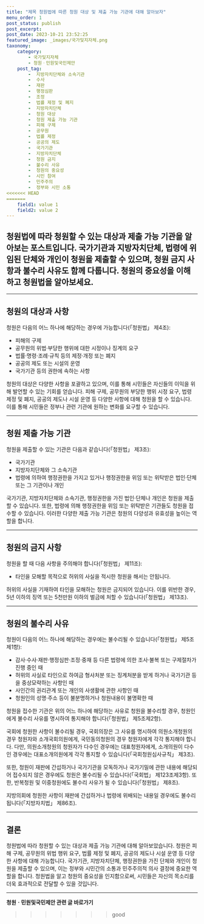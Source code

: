 ```yaml
---
title: "제목 청원법에 따른 청원 대상 및 제출 가능 기관에 대해 알아보자"
menu_order: 1
post_status: publish
post_excerpt: 
post_date: 2023-10-21 23:52:25
featured_image: _images/국가및지자체.png
taxonomy:
    category:
        - 국가및지자체
        - 청원ㆍ민원및국민제안
    post_tag:
        -  지방자치단체와 소속기관
        -  수사
        -  재판
        -  행정심판
        -  조정
        -  법률 제정 및 폐지
        -  지방자치단체
        -  청원 대상
        -  청원 제출 가능 기관
        -  피해 구제
        -  공무원
        -  법률 제정
        -  공공의 제도
        -  국가기관
        -  지방자치단체
        -  청원 금지
        -  불수리 사유
        -  청원의 중요성
        -  시민 참여
        -  민주주의
        -  정부와 시민 소통
<<<<<<< HEAD
=======
    field1: value 1
    field2: value 2
---
```



##  청원법에 따라 청원할 수 있는 대상과 제출 가능 기관을 알아보는 포스트입니다. 국가기관과 지방자치단체, 법령에 위임된 단체와 개인이 청원을 제출할 수 있으며, 청원 금지 사항과 불수리 사유도 함께 다룹니다. 청원의 중요성을 이해하고 청원법을 알아보세요.

---

##  청원의 대상과 사항

청원은 다음의 어느 하나에 해당하는 경우에 가능합니다(「청원법」 제4조):
- 피해의 구제
- 공무원의 위법·부당한 행위에 대한 시정이나 징계의 요구
- 법률·명령·조례·규칙 등의 제정·개정 또는 폐지
- 공공의 제도 또는 시설의 운영
- 국가기관 등의 권한에 속하는 사항

청원의 대상은 다양한 사항을 포괄하고 있으며, 이를 통해 시민들은 자신들의 이익을 위해 발언할 수 있는 기회를 얻습니다. 피해 구제, 공무원의 부당한 행위 시정 요구, 법령 제정 및 폐지, 공공의 제도나 시설 운영 등 다양한 사항에 대해 청원을 할 수 있습니다. 이를 통해 시민들은 정부나 관련 기관에 원하는 변화를 요구할 수 있습니다.

---

##  청원 제출 가능 기관

청원을 제출할 수 있는 기관은 다음과 같습니다(「청원법」 제3조):
- 국가기관
- 지방자치단체와 그 소속기관
- 법령에 의하여 행정권한을 가지고 있거나 행정권한을 위임 또는 위탁받은 법인·단체 또는 그 기관이나 개인

국가기관, 지방자치단체와 소속기관, 행정권한을 가진 법인·단체나 개인은 청원을 제출할 수 있습니다. 또한, 법령에 의해 행정권한을 위임 또는 위탁받은 기관들도 청원을 접수할 수 있습니다. 이러한 다양한 제출 가능 기관은 청원의 다양성과 유효성을 높이는 역할을 합니다.

---

##  청원의 금지 사항

청원을 할 때 다음 사항을 주의해야 합니다(「청원법」 제11조):
- 타인을 모해할 목적으로 허위의 사실을 적시한 청원을 해서는 안됩니다.

허위의 사실을 기재하여 타인을 모해하는 청원은 금지되어 있습니다. 이를 위반한 경우, 5년 이하의 징역 또는 5천만원 이하의 벌금에 처할 수 있습니다(「청원법」 제13조).

---

##  청원의 불수리 사유

청원이 다음의 어느 하나에 해당하는 경우에는 불수리될 수 있습니다(「청원법」 제5조제1항):
- 감사·수사·재판·행정심판·조정·중재 등 다른 법령에 의한 조사·불복 또는 구제절차가 진행 중인 때
- 허위의 사실로 타인으로 하여금 형사처분 또는 징계처분을 받게 하거나 국가기관 등을 중상모략하는 사항인 때
- 사인간의 권리관계 또는 개인의 사생활에 관한 사항인 때
- 청원인의 성명·주소 등이 불분명하거나 청원내용이 불명확한 때

청원을 접수한 기관은 위의 어느 하나에 해당하는 사유로 청원을 불수리할 경우, 청원인에게 불수리 사유를 명시하여 통지해야 합니다(「청원법」 제5조제2항).

국회에 청원한 사항이 불수리될 경우, 국회의장은 그 사유를 명시하여 의원소개청원의 경우 청원자와 소개국회의원에게, 국민동의청원의 경우 청원자에게 각각 통지해야 합니다. 다만, 의원소개청원의 청원자가 다수인 경우에는 대표청원자에게, 소개의원이 다수인 경우에는 대표소개의원에게 각각 통지할 수 있습니다(「국회청원심사규칙」 제3조).

또한, 청원이 재판에 간섭하거나 국가기관을 모독하거나 국가기밀에 관한 내용에 해당되어 접수되지 않은 경우에도 청원은 불수리될 수 있습니다(「국회법」 제123조제3항). 또한, 반복청원 및 이중청원에도 불수리 사유가 될 수 있습니다(「청원법」 제8조).

지방의회에 청원한 사항이 재판에 간섭하거나 법령에 위배되는 내용일 경우에도 불수리됩니다(「지방자치법」 제86조).

---

## 결론

청원법에 따라 청원할 수 있는 대상과 제출 가능 기관에 대해 알아보았습니다. 청원은 피해 구제, 공무원의 위법 행위 요구, 법률 제정 및 폐지, 공공의 제도나 시설 운영 등 다양한 사항에 대해 가능합니다. 국가기관, 지방자치단체, 행정권한을 가진 단체와 개인이 청원을 제출할 수 있으며, 이는 정부와 시민간의 소통과 민주주의적 의사 결정에 중요한 역할을 합니다. 청원법을 알고 청원의 중요성을 인지함으로써, 시민들은 자신의 목소리를 더욱 효과적으로 전달할 수 있을 것입니다.


<!-- wp:separator -->
<hr class="wp-block-separator has-alpha-channel-opacity"/>
<!-- /wp:separator -->

<!-- wp:group {"backgroundColor":"base","layout":{"type":"constrained"}} -->
<div class="wp-block-group has-base-background-color has-background"><!-- wp:paragraph {"align":"center","fontSize":"large"} -->
<p class="has-text-align-center has-large-font-size"><strong>청원ㆍ민원및국민제안 관련 글 바로가기</strong></p>
<!-- /wp:paragraph -->


<!-- wp:latest-posts
{"categories":[{"id":7340,"count":19,"description":"","link":"https://uknowlaw.com/category/%ec%b2%ad%ec%9b%90%e3%86%8d%eb%af%bc%ec%9b%90%eb%b0%8f%ea%b5%ad%eb%af%bc%ec%a0%9c%ec%95%88/","name":"청원ㆍ민원및국민제안","slug":"청원ㆍ민원및국민제안","taxonomy":"category","parent":0,"meta":[],"_links":{"self":[{"href":"https://uknowlaw.com/wp-json/wp/v2/categories/7340"}],"collection":[{"href":"https://uknowlaw.com/wp-json/wp/v2/categories"}],"about":[{"href":"https://uknowlaw.com/wp-json/wp/v2/taxonomies/category"}],"wp:post_type":[{"href":"https://uknowlaw.com/wp-json/wp/v2/posts?categories=7340"}],"curies":[{"name":"wp","href":"https://api.w.org/{rel}","templated":true}]}}],"postsToShow":100,"excerptLength":28,"postLayout":"grid","columns":2,"featuredImageAlign":"left","featuredImageSizeSlug":"large","fontSize":"medium"} /--></div>
<!-- /wp:group -->
>>>>>>> good
